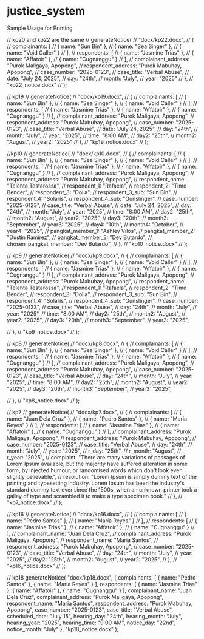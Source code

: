 # justice_system
Sample Usage for Printing

// kp20 and kp22 are the same
// generateNotice(
//     "docx/kp22.docx",
//     {
//         complainants: [
//             { name: "Sun Bin" },
//             { name: "Sea Singer" },
//             { name: "Void Caller" }
//         ],
//         respondents: [
//             { name: "Jasmine Trias" },
//             { name: "Affatoir" },
//             { name: "Cugnanggu" }
//         ],
//         complainant_address: "Purok Maligaya, Apopong",
//         respondent_address: "Purok Mabuhay, Apopong",
//         case_number: "2025-0123",
//         case_title: "Verbal Abuse",
//         date: "July 24, 2025",
//         day: "24th",
//         month: "July",
//         year: "2025"
//     },
//     "kp22_notice.docx"
// );

// kp19
// generateNotice(
//     "docx/kp19.docx",
//     {
//         complainants: [
//             { name: "Sun Bin" },
//             { name: "Sea Singer" },
//             { name: "Void Caller" }
//         ],
//         respondents: [
//             { name: "Jasmine Trias" },
//             { name: "Affatoir" },
//             { name: "Cugnanggu" }
//         ],
//         complainant_address: "Purok Maligaya, Apopong",
//         respondent_address: "Purok Mabuhay, Apopong",
//         case_number: "2025-0123",
//         case_title: "Verbal Abuse",
//         date: "July 24, 2025",
//         day: "24th",
//         month: "July",
//         year: "2025",
//         time: "8:00 AM",
//         day2: "25th",
//         month2: "August",
//         year2: "2025"
//     },
//     "kp19_notice.docx"
// );

//kp10
// generateNotice(
//     "docx/kp10.docx",
//     {
//         complainants: [
//             { name: "Sun Bin" },
//             { name: "Sea Singer" },
//             { name: "Void Caller" }
//         ],
//         respondents: [
//             { name: "Jasmine Trias" },
//             { name: "Affatoir" },
//             { name: "Cugnanggu" }
//         ],
//         complainant_address: "Purok Maligaya, Apopong",
//         respondent_address: "Purok Mabuhay, Apopong",
//         respondent_name: "Telehta Testarossa",
//         respondent_1: "Rafaela",
//         respondent_2: "Time Bender",
//         respondent_3: "Dolia",
//         respondent_3_sub: "Sun Bin",
//         respondent_4: "Solaris",
//         respondent_4_sub: "Gunslinger",
//         case_number: "2025-0123",
//         case_title: "Verbal Abuse",
//         date: "July 24, 2025",
//         day: "24th",
//         month: "July",
//         year: "2025",
//         time: "8:00 AM",
//         day2: "25th",
//         month2: "August",
//         year2: "2025",
//         day3: "20th",
//         month3: "September",
//         year3: "2025",
//         day4: "10th",
//         month4: "October",
//         year4: "2025",
//         pangkat_member_1: "Ashley Vilos",
//         pangkat_member_2: "Dustin Ramirez",
//         pangkat_member_3: "Dev Butardo",
//         chosen_pangkat_member: "Dev Butardo",
//     },
//     "kp10_notice.docx"
// );

// kp9
// generateNotice(
//     "docx/kp9.docx",
//     {
//         complainants: [
//             { name: "Sun Bin" },
//             { name: "Sea Singer" },
//             { name: "Void Caller" }
//         ],
//         respondents: [
//             { name: "Jasmine Trias" },
//             { name: "Affatoir" },
//             { name: "Cugnanggu" }
//         ],
//         complainant_address: "Purok Maligaya, Apopong",
//         respondent_address: "Purok Mabuhay, Apopong",
//         respondent_name: "Telehta Testarossa",
//         respondent_1: "Rafaela",
//         respondent_2: "Time Bender",
//         respondent_3: "Dolia",
//         respondent_3_sub: "Sun Bin",
//         respondent_4: "Solaris",
//         respondent_4_sub: "Gunslinger",
//         case_number: "2025-0123",
//         case_title: "Verbal Abuse",
//         day: "24th",
//         month: "July",
//         year: "2025",
//         time: "8:00 AM",
//         day2: "25th",
//         month2: "August",
//         year2: "2025",
//         day3: "20th",
//         month3: "September",
//         year3: "2025",
        
//     },
//     "kp9_notice.docx"
// );

// kp8
// generateNotice(
//     "docx/kp8.docx",
//     {
//         complainants: [
//             { name: "Sun Bin" },
//             { name: "Sea Singer" },
//             { name: "Void Caller" }
//         ],
//         respondents: [
//             { name: "Jasmine Trias" },
//             { name: "Affatoir" },
//             { name: "Cugnanggu" }
//         ],
//         complainant_address: "Purok Maligaya, Apopong",
//         respondent_address: "Purok Mabuhay, Apopong",
//         case_number: "2025-0123",
//         case_title: "Verbal Abuse",
//         day: "24th",
//         month: "July",
//         year: "2025",
//         time: "8:00 AM",
//         day2: "25th",
//         month2: "August",
//         year2: "2025",
//         day3: "20th",
//         month3: "September",
//         year3: "2025",
        
//     },
//     "kp8_notice.docx"
// );

// kp7
// generateNotice(
//     "docx/kp7.docx",
//     {
//         complainants: [
//             { name: "Juan Dela Cruz" },
//             { name: "Pedro Santos" },
//             { name: "Maria Reyes" }
//         ],
//         respondents: [
//             { name: "Jasmine Trias" },
//             { name: "Affatoir" },
//             { name: "Cugnanggu" }
//         ],
//         complainant_address: "Purok Maligaya, Apopong",
//         respondent_address: "Purok Mabuhay, Apopong",
//         case_number: "2025-0123",
//         case_title: "Verbal Abuse",
//         day: "24th",
//         month: "July",
//         year: "2025",
//         r_day: "25th",
//         r_month: "August",
//         r_year: "2025",
//         complaint: "There are many variations of passages of Lorem Ipsum available, but the majority have suffered alteration in some form, by injected humour, or randomised words which don't look even slightly believable.",
//         resolution: "Lorem Ipsum is simply dummy text of the printing and typesetting industry. Lorem Ipsum has been the industry's standard dummy text ever since the 1500s, when an unknown printer took a galley of type and scrambled it to make a type specimen book."
//     },
//     "kp7_notice.docx"
// );

// kp16
// generateNotice(
//     "docx/kp16.docx",
//     {
//         complainants: [
//             { name: "Pedro Santos" },
//             { name: "Maria Reyes" }
//         ],
//         respondents: [
//             { name: "Jasmine Trias" },
//             { name: "Affatoir" },
//             { name: "Cugnanggu" }
//         ],
//         complainant_name: "Juan Dela Cruz",
//         complainant_address: "Purok Maligaya, Apopong",
//         respondent_name: "Maria Santos",
//         respondent_address: "Purok Mabuhay, Apopong",
//         case_number: "2025-0123",
//         case_title: "Verbal Abuse",
//         day: "24th",
//         month: "July",
//         year: "2025",
//         day2: "25th",
//         month2: "August",
//         year2: "2025",
//     },
//     "kp16_notice.docx"
// );

// kp18
generateNotice(
    "docx/kp18.docx",
    {
        complainants: [
            { name: "Pedro Santos" },
            { name: "Maria Reyes" }
        ],
        respondents: [
            { name: "Jasmine Trias" },
            { name: "Affatoir" },
            { name: "Cugnanggu" }
        ],
        complainant_name: "Juan Dela Cruz",
        complainant_address: "Purok Maligaya, Apopong",
        respondent_name: "Maria Santos",
        respondent_address: "Purok Mabuhay, Apopong",
        case_number: "2025-0123",
        case_title: "Verbal Abuse",
        scheduled_date: "July 15",
        hearing_day: "24th",
        hearing_month: "July",
        hearing_year: "2025",
        hearing_time: "9:00 AM",
        notice_day: "22nd",
        notice_month: "July"
    },
    "kp18_notice.docx"
);
